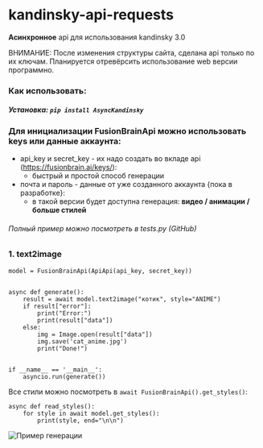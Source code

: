 # kandinsky-api-requests

**Асинхронное** api для использования kandinsky 3.0

ВНИМАНИЕ: После изменения структуры сайта, сделана api только по их ключам. Планируется отревёрсить использование web версии программно.

### **Как использовать:**
##### Установка: `pip install AsyncKandinsky`

### Для инициализации FusionBrainApi можно использовать keys или данные аккаунта:
 + api_key и secret_key - их надо создать во вкладе api (https://fusionbrain.ai/keys/):
   + быстрый и простой способ генерации 
 + почта и пароль - данные от уже созданного аккаунта {пока в разработке}:
   + в такой версии будет доступна генерация: **видео / анимации / больше стилей**
###### *Полный пример можно посмотреть в tests.py (GitHub)*


### 1. text2image

```
model = FusionBrainApi(ApiApi(api_key, secret_key))


async def generate():
    result = await model.text2image("котик", style="ANIME")
    if result["error"]:
        print("Error:")
        print(result["data"])
    else:
        img = Image.open(result["data"])
        img.save('cat_anime.jpg')
        print("Done!")


if __name__ == '__main__':
    asyncio.run(generate())
```

Все стили можно посмотреть в `await FusionBrainApi().get_styles()`:

```
async def read_styles():
    for style in await model.get_styles():
        print(style, end="\n\n")
```

![Пример генерации](https://github.com/s1rne/kandinsky-async-api/blob/main/cat_anime.jpg)
